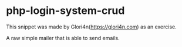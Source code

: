 # php-login-system-crud
This snippet was made by Glori4n(https://glori4n.com) as an exercise.

A raw simple mailer that is able to send emails.